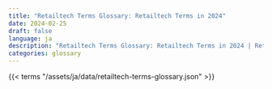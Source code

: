 ```yaml
---
title: "Retailtech Terms Glossary: Retailtech Terms in 2024"  
date: 2024-02-25
draft: false
language: ja
description: "Retailtech Terms Glossary: Retailtech Terms in 2024 | Retailtech Terms Glossary"
categories: glossary
---
```


{{< terms "/assets/ja/data/retailtech-terms-glossary.json" >}}